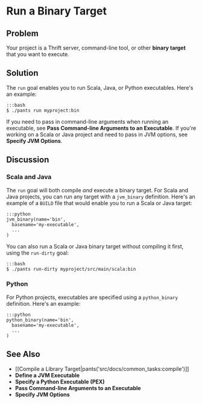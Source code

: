 # Run a Binary Target

## Problem

Your project is a Thrift server, command-line tool, or other **binary target** that you want to execute.

## Solution

The `run` goal enables you to run Scala, Java, or Python executables. Here's an example:

    :::bash
    $ ./pants run myproject:bin

If you need to pass in command-line arguments when running an executable, see **Pass Command-line Arguments to an Executable**. If you're working on a Scala or Java project and need to pass in JVM options, see **Specify JVM Options**.

## Discussion

### Scala and Java

The `run` goal will both compile *and* execute a binary target. For Scala and Java projects, you can run any target with a `jvm_binary` definition. Here's an example of a `BUILD` file that would enable you to run a Scala or Java target:

    :::python
    jvm_binary(name='bin',
      basename='my-executable',
      ...
    )

You can also run a Scala or Java binary target without compiling it first, using the `run-dirty` goal:

    :::bash
    $ ./pants run-dirty myproject/src/main/scala:bin

### Python

For Python projects, executables are specified using a `python_binary` definition. Here's an example:

    :::python
    python_binary(name='bin',
      basename='my-executable',
      ...
    )

## See Also

* [[Compile a Library Target|pants('src/docs/common_tasks:compile')]]
* **Define a JVM Executable**
* **Specify a Python Executable (PEX)**
* **Pass Command-line Arguments to an Executable**
* **Specify JVM Options**
